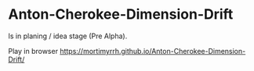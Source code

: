 # Anton-Cherokee-Dimension-Drift

Is in planing / idea stage (Pre Alpha).

Play in browser https://mortimyrrh.github.io/Anton-Cherokee-Dimension-Drift/
